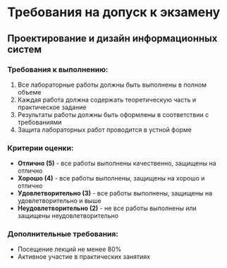 # Требования на допуск к экзамену

## Проектирование и дизайн информационных систем

### Требования к выполнению:
1. Все лабораторные работы должны быть выполнены в полном объеме
2. Каждая работа должна содержать теоретическую часть и практическое задание
3. Результаты работы должны быть оформлены в соответствии с требованиями
4. Защита лабораторных работ проводится в устной форме

### Критерии оценки:
- **Отлично (5)** - все работы выполнены качественно, защищены на отлично
- **Хорошо (4)** - все работы выполнены, защищены на хорошо и отлично
- **Удовлетворительно (3)** - все работы выполнены, защищены на удовлетворительно и выше
- **Неудовлетворительно (2)** - не все работы выполнены или защищены неудовлетворительно

### Дополнительные требования:
- Посещение лекций не менее 80%
- Активное участие в практических занятиях